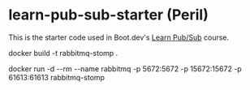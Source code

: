 # learn-pub-sub-starter (Peril)

This is the starter code used in Boot.dev's [Learn Pub/Sub](https://learn.boot.dev/learn-pub-sub) course.

docker build -t rabbitmq-stomp .

docker run -d --rm --name rabbitmq -p 5672:5672 -p 15672:15672 -p 61613:61613 rabbitmq-stomp